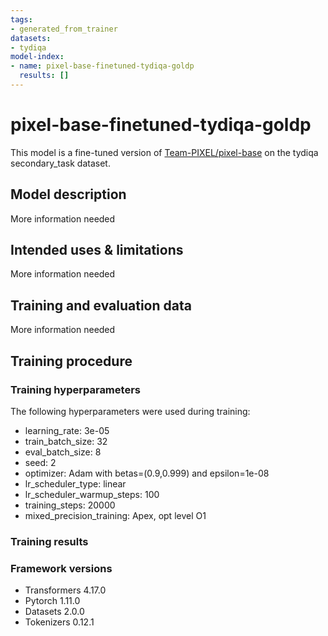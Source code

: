 ```yaml
---
tags:
- generated_from_trainer
datasets:
- tydiqa
model-index:
- name: pixel-base-finetuned-tydiqa-goldp
  results: []
---
```


<!-- This model card has been generated automatically according to the information the Trainer had access to. You
should probably proofread and complete it, then remove this comment. -->

# pixel-base-finetuned-tydiqa-goldp 

This model is a fine-tuned version of [Team-PIXEL/pixel-base](https://huggingface.co/Team-PIXEL/pixel-base) on the tydiqa secondary_task dataset.

## Model description

More information needed

## Intended uses & limitations

More information needed

## Training and evaluation data

More information needed

## Training procedure

### Training hyperparameters

The following hyperparameters were used during training:
- learning_rate: 3e-05
- train_batch_size: 32
- eval_batch_size: 8
- seed: 2
- optimizer: Adam with betas=(0.9,0.999) and epsilon=1e-08
- lr_scheduler_type: linear
- lr_scheduler_warmup_steps: 100
- training_steps: 20000
- mixed_precision_training: Apex, opt level O1

### Training results



### Framework versions

- Transformers 4.17.0
- Pytorch 1.11.0
- Datasets 2.0.0
- Tokenizers 0.12.1
